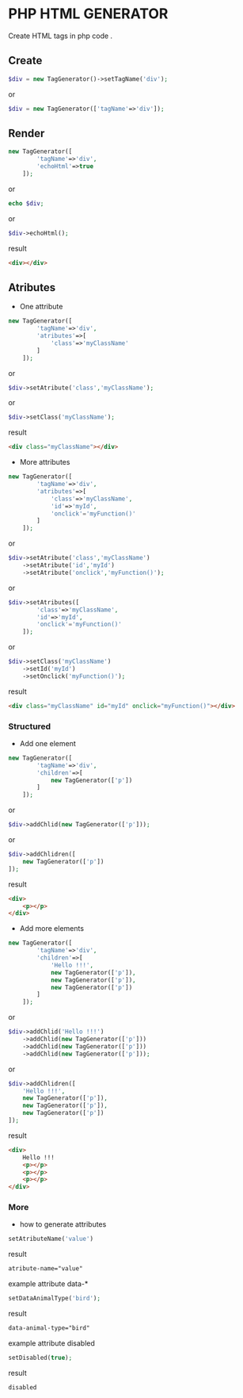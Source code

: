 # PHP HTML GENERATOR
Create HTML tags in php code .

## Create 

```php
$div = new TagGenerator()->setTagName('div');
```
or

```php
$div = new TagGenerator(['tagName'=>'div']);
```

## Render

```php
new TagGenerator([
        'tagName'=>'div',
        'echoHtml'=>true
    ]);
```
or
```php
echo $div;
```
or
```php
$div->echoHtml();
```

result

```html
<div></div>
```

## Atributes
* One attribute
```php
new TagGenerator([
        'tagName'=>'div',
        'atributes'=>[
            'class'=>'myClassName'
        ]
    ]);
```
or
```php
$div->setAtribute('class','myClassName');
```
or
```php
$div->setClass('myClassName');
```
result

```html
<div class="myClassName"></div>
```
* More attributes
```php
new TagGenerator([
        'tagName'=>'div',
        'atributes'=>[
            'class'=>'myClassName',
            'id'=>'myId',
            'onclick'='myFunction()'
        ]
    ]);
```
or
```php
$div->setAtribute('class','myClassName')
    ->setAtribute('id','myId')
    ->setAtribute('onclick','myFunction()');
```
or
```php
$div->setAtributes([
        'class'=>'myClassName',
        'id'=>'myId',
        'onclick'='myFunction()'
    ]);
```
or
```php
$div->setClass('myClassName')
    ->setId('myId')
    ->setOnclick('myFunction()');
```
result

```html
<div class="myClassName" id="myId" onclick="myFunction()"></div>
```




### Structured
* Add one element
```php
new TagGenerator([
        'tagName'=>'div',
        'children'=>[
            new TagGenerator(['p'])
        ]
    ]);
```
or
```php
$div->addChlid(new TagGenerator(['p']));
```
or
```php
$div->addChlidren([
    new TagGenerator(['p'])
]);
```
result

```html
<div>
    <p></p>
</div>
```
* Add more elements
```php
new TagGenerator([
        'tagName'=>'div',
        'children'=>[
            'Hello !!!',
            new TagGenerator(['p']),
            new TagGenerator(['p']),
            new TagGenerator(['p'])
        ]
    ]);
```
or
```php
$div->addChlid('Hello !!!')
    ->addChlid(new TagGenerator(['p']))
    ->addChlid(new TagGenerator(['p']))
    ->addChlid(new TagGenerator(['p']));
```
or
```php
$div->addChlidren([
    'Hello !!!',
    new TagGenerator(['p']),
    new TagGenerator(['p']),
    new TagGenerator(['p'])
]);
```
result

```html
<div>
    Hello !!!
    <p></p>
    <p></p>
    <p></p>
</div>
```

### More
* how to generate attributes
```php
setAtributeName('value')
```
result
```html
atribute-name="value"
```
example attribute data-*
```php
setDataAnimalType('bird');
```
result
```html
data-animal-type="bird"
```
example attribute disabled
```php
setDisabled(true);
```
result
```html
disabled
```

